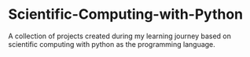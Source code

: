# Scientific-Computing-with-Python
A collection of projects created during my learning journey based on scientific computing with python as the programming language.
